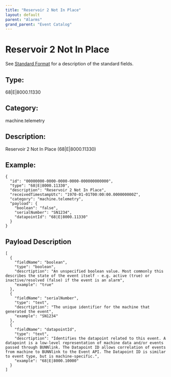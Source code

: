 ```yaml
---
title: "Reservoir 2 Not In Place"
layout: default
parent: "Alarms"
grand_parent: "Event Catalog"
---
```


# Reservoir 2 Not In Place

See [Standard Format](/event-subscriptions/event-format) for a description of the standard fields.

## Type:

68\|E\|8000.11330

## Category:

machine.telemetry

## Description: 

Reservoir 2 Not In Place (68\|E\|8000.11330)

## Example:

```
{
  "id": "00000000-0000-0000-0000-000000000000",
  "type": "68|E|8000.11330",
  "description": "Reservoir 2 Not In Place",
  "receivedTimestampUtc": "1970-01-01T00:00:00.000000000Z",
  "category": "machine.telemetry",
  "payload": {
    "boolean": "false",
    "serialNumber": "SN1234",
    "datapointId": "68|E|8000.11330"
  }
}
```

## Payload Description

```
[
  {
    "fieldName": "boolean",
    "type": "boolean",
    "descrtiption": "An unspecified boolean value. Most commonly this describes the state of the event itself - e.g. active (true) or inactive/resolved (false) if the event is an alarm",
    "example": "true"
  },
  {
    "fieldName": "serialNumber",
    "type": "text",
    "descrtiption": "The unique identifier for the machine that generated the event",
    "example": "SN1234"
  },
  {
    "fieldName": "datapointId",
    "type": "text",
    "descrtiption": "Identifies the datapoint related to this event. A datapoint is a low-level representation of machine data and/or events passed through BUNNlink. The Datapoint ID allows correlation of events from machine to BUNNlink to the Event API. The Datapoint ID is similar to event type, but is machine-specific.",
    "example": "68|E|8000.10000"
  }
]
```

